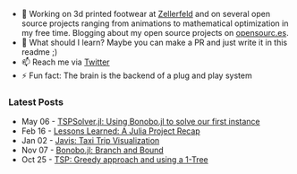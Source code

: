 - 🔭 Working on 3d printed footwear at [Zellerfeld](https://zellerfeld.com) and on several open source projects ranging from animations to mathematical optimization in my free time. Blogging about my open source projects on [opensourc.es](https://opensourc.es).
- 🌱 What should I learn? Maybe you can make a PR and just write it in this readme ;)
- 📫 Reach me via [Twitter](https://twitter.com/opensourcesblog)
- ⚡ Fun fact: The brain is the backend of a plug and play system 

### Latest Posts
<!-- feed start -->
- May 06 - [
      TSPSolver.jl: Using Bonobo.jl to solve our first instance  
  ]( https://opensourc.es/blog/2022-05-01-tspsolver.jl-using-bonobo.jl-to-solve-our-first-instance/index.html )
- Feb 16 - [
      Lessons Learned: A Julia Project Recap  
  ]( https://opensourc.es/blog/2022-02-16-julia-project-lessons-learned/index.html )
- Jan 02 - [
      Javis: Taxi Trip Visualization  
  ]( https://opensourc.es/blog/2022-01-02-javis-taxi-trip-visualization/index.html )
- Nov 07 - [
      Bonobo.jl: Branch and Bound  
  ]( https://opensourc.es/blog/2021-11-07-tsp-branch-and-bound/index.html )
- Oct 25 - [
      TSP: Greedy approach and using a 1-Tree  
  ]( https://opensourc.es/blog/2021-10-25-tsp-1tree-and-greedy/index.html )
<!-- feed end -->
